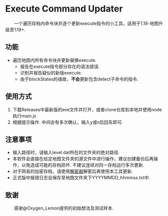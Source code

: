 # Execute Command Updater
&emsp;&emsp;一个遍历存档内命令块并逐个更新execute指令的小工具，适用于1.18-地图升级至1.19+.
## 功能  
+ 遍历地图内所有命令块并更新替换execute.
  + 报告在execute指令部分存在的语法错误.
  + 识别并报告疑似的新版execute.
  + 由于blockStates的缘故，**不会**更新包含detect子命令的指令.
## 使用方式
1. 下载Releases中最新版的exe文件并打开，或者clone仓库到本地并使用node执行main.js
2. 根据提示操作. 中间会有多次确认，输入y或n后回车即可.
## 注意事项
+ 输入路径时，请输入level.dat所在的文件夹的绝对路径.
+ 本软件会直接在给定地图文件夹的源文件中进行操作，建议创建备份后再操作，以免造成可能的存档损坏. 不建议连续对同一存档运行多次更新.
+ 对于网易的加密存档，请使用[解密器](https://github.com/HTMonkeyG/XOR-MC-Archive-Decrypt)解密后再使用本工具更新.
+ 正式版中报错日志会保存至地图文件夹下YYYYMMDD_hhmmss.txt中.
## 致谢
&emsp;&emsp;感谢@Oxygen_Lemon提供的初始想法及测试样本.